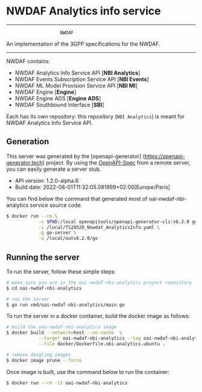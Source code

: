 # NWDAF Analytics info service

----------------------------------------------------------

                        NWDAF
An implementation of the 3GPP specifications for the NWDAF.

----------------------------------------------------------

NWDAF contains:

- NWDAF Analytics Info Service API [**NBI Analytics**]
- NWDAF Events Subscription Service API [**NBI Events**]
- NWDAF ML Model Provision Service API [**NBI Ml**]
- NWDAF Engine [**Engine**]
- NWDAF Engine ADS [**Engine ADS**]
- NWDAF Southbound Interface [**SBI**]

Each has its own repository: this repository (`NBI Analytics`) is meant for NWDAF Analytics Info Service API.

## Generation

This server was generated by the [openapi-generator]
(https://openapi-generator.tech) project.
By using the [OpenAPI-Spec](https://github.com/OAI/OpenAPI-Specification) from a remote server, you can easily generate a server stub.

- API version: 1.2.0-alpha.6
- Build date: 2022-08-01T11:32:05.081999+02:00[Europe/Paris]

You can find below the command that generated most of oai-nwdaf-nbi-analytics service source code.

```bash
$ docker run --rm \
            -v $PWD:/local openapitools/openapi-generator-cli:v6.2.0 generate \
            -i /local/TS29520_Nnwdaf_AnalyticsInfo.yaml \
            -g go-server \
            -o /local/outv6.2.0/go
```

## Running the server
To run the server, follow these simple steps:

```bash
# make sure you are in the oai-nwdaf-nbi-analytics project repository
$ cd oai-nwdaf-nbi-analytics

# run the server
$ go run cmd/oai-nwdaf-nbi-analytics/main.go
```

To run the server in a docker container, build the docker image as follows:
```bash
# build the oai-nwdaf-nbi-analytics image
$ docker build --network=host --no-cache  \
            --target oai-nwdaf-nbi-analytics --tag oai-nwdaf-nbi-analytics:latest \
            --file docker/Dockerfile.nbi-analytics.ubuntu .

# remove dangling images
$ docker image prune --force
```

Once image is built, use the command below to run the container:
```bash
$ docker run --rm -it oai-nwdaf-nbi-analytics
```